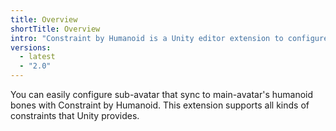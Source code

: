 ```yaml
---
title: Overview
shortTitle: Overview
intro: "Constraint by Humanoid is a Unity editor extension to configure constraint components of the position and rotation of a GameObject by a humanoid bone."
versions:
  - latest
  - "2.0"
---
```


You can easily configure sub-avatar that sync to main-avatar's humanoid bones with Constraint by Humanoid.
This extension supports all kinds of constraints that Unity provides.
